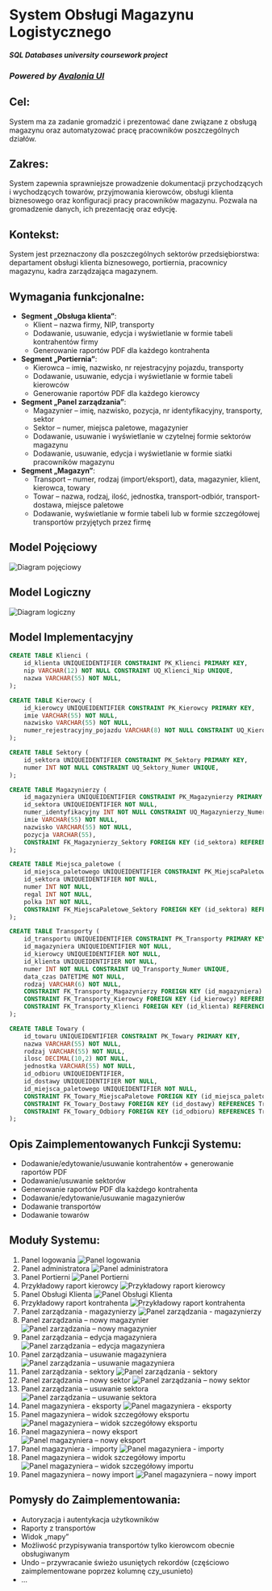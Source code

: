 # System Obsługi Magazynu Logistycznego

#### *SQL Databases university coursework project*
### *Powered by [Avalonia UI](https://github.com/AvaloniaUI/Avalonia)*

## Cel:
System ma za zadanie gromadzić i prezentować dane związane z obsługą magazynu oraz automatyzować pracę pracowników poszczególnych działów.

## Zakres:
System zapewnia sprawniejsze prowadzenie dokumentacji przychodzących i wychodzących towarów, przyjmowania kierowców, obsługi klienta biznesowego oraz konfiguracji pracy pracowników magazynu. Pozwala na gromadzenie danych, ich prezentację oraz edycję.

## Kontekst:
System jest przeznaczony dla poszczególnych sektorów przedsiębiorstwa: departament obsługi klienta biznesowego, portiernia, pracownicy magazynu, kadra zarządzająca magazynem.

## Wymagania funkcjonalne:
- **Segment „Obsługa klienta”**:
  - Klient – nazwa firmy, NIP, transporty
  - Dodawanie, usuwanie, edycja i wyświetlanie w formie tabeli kontrahentów firmy
  - Generowanie raportów PDF dla każdego kontrahenta
- **Segment „Portiernia”**:
  - Kierowca – imię, nazwisko, nr rejestracyjny pojazdu, transporty
  - Dodawanie, usuwanie, edycja i wyświetlanie w formie tabeli kierowców
  - Generowanie raportów PDF dla każdego kierowcy
- **Segment „Panel zarządzania”**:
  - Magazynier – imię, nazwisko, pozycja, nr identyfikacyjny, transporty, sektor
  - Sektor – numer, miejsca paletowe, magazynier
  - Dodawanie, usuwanie i wyświetlanie w czytelnej formie sektorów magazynu
  - Dodawanie, usuwanie, edycja i wyświetlanie w formie siatki pracowników magazynu
- **Segment „Magazyn”**:
  - Transport – numer, rodzaj (import/eksport), data, magazynier, klient, kierowca, towary
  - Towar – nazwa, rodzaj, ilość, jednostka, transport-odbiór, transport-dostawa, miejsce paletowe
  - Dodawanie, wyświetlanie w formie tabeli lub w formie szczegółowej transportów przyjętych przez firmę

## Model Pojęciowy

![Diagram pojęciowy](./docs/pojeciowy.png)

## Model Logiczny

![Diagram logiczny](./docs/logiczny.png)

## Model Implementacyjny

```sql
CREATE TABLE Klienci (
    id_klienta UNIQUEIDENTIFIER CONSTRAINT PK_Klienci PRIMARY KEY,
    nip VARCHAR(12) NOT NULL CONSTRAINT UQ_Klienci_Nip UNIQUE,
    nazwa VARCHAR(55) NOT NULL,
);

CREATE TABLE Kierowcy (
    id_kierowcy UNIQUEIDENTIFIER CONSTRAINT PK_Kierowcy PRIMARY KEY,
    imie VARCHAR(55) NOT NULL,
    nazwisko VARCHAR(55) NOT NULL,
    numer_rejestracyjny_pojazdu VARCHAR(8) NOT NULL CONSTRAINT UQ_Kierowcy_NumerRejestracyjny UNIQUE,
);

CREATE TABLE Sektory (
    id_sektora UNIQUEIDENTIFIER CONSTRAINT PK_Sektory PRIMARY KEY,
    numer INT NOT NULL CONSTRAINT UQ_Sektory_Numer UNIQUE,
);

CREATE TABLE Magazynierzy (
    id_magazyniera UNIQUEIDENTIFIER CONSTRAINT PK_Magazynierzy PRIMARY KEY,
    id_sektora UNIQUEIDENTIFIER NOT NULL,
    numer_identyfikacyjny INT NOT NULL CONSTRAINT UQ_Magazynierzy_NumerIdentyfikacyjny UNIQUE,
    imie VARCHAR(55) NOT NULL,
    nazwisko VARCHAR(55) NOT NULL,
    pozycja VARCHAR(55),
    CONSTRAINT FK_Magazynierzy_Sektory FOREIGN KEY (id_sektora) REFERENCES Sektory(id_sektora)
);

CREATE TABLE Miejsca_paletowe (
    id_miejsca_paletowego UNIQUEIDENTIFIER CONSTRAINT PK_MiejscaPaletowe PRIMARY KEY,
    id_sektora UNIQUEIDENTIFIER NOT NULL,
    numer INT NOT NULL,
    regal INT NOT NULL,
    polka INT NOT NULL,
    CONSTRAINT FK_MiejscaPaletowe_Sektory FOREIGN KEY (id_sektora) REFERENCES Sektory(id_sektora)
);

CREATE TABLE Transporty (
    id_transportu UNIQUEIDENTIFIER CONSTRAINT PK_Transporty PRIMARY KEY,
    id_magazyniera UNIQUEIDENTIFIER NOT NULL,
    id_kierowcy UNIQUEIDENTIFIER NOT NULL,
    id_klienta UNIQUEIDENTIFIER NOT NULL,
    numer INT NOT NULL CONSTRAINT UQ_Transporty_Numer UNIQUE,
    data_czas DATETIME NOT NULL,
    rodzaj VARCHAR(6) NOT NULL,
    CONSTRAINT FK_Transporty_Magazynierzy FOREIGN KEY (id_magazyniera) REFERENCES Magazynierzy(id_magazyniera),
    CONSTRAINT FK_Transporty_Kierowcy FOREIGN KEY (id_kierowcy) REFERENCES Kierowcy(id_kierowcy),
    CONSTRAINT FK_Transporty_Klienci FOREIGN KEY (id_klienta) REFERENCES Klienci(id_klienta)
);

CREATE TABLE Towary (
    id_towaru UNIQUEIDENTIFIER CONSTRAINT PK_Towary PRIMARY KEY,
    nazwa VARCHAR(55) NOT NULL,
    rodzaj VARCHAR(55) NOT NULL,
    ilosc DECIMAL(10,2) NOT NULL,
    jednostka VARCHAR(55) NOT NULL,
    id_odbioru UNIQUEIDENTIFIER,
    id_dostawy UNIQUEIDENTIFIER NOT NULL,
    id_miejsca_paletowego UNIQUEIDENTIFIER NOT NULL,
    CONSTRAINT FK_Towary_MiejscaPaletowe FOREIGN KEY (id_miejsca_paletowego) REFERENCES Miejsca_paletowe(id_miejsca_paletowego),
    CONSTRAINT FK_Towary_Dostawy FOREIGN KEY (id_dostawy) REFERENCES Transporty(id_transportu),
    CONSTRAINT FK_Towary_Odbiory FOREIGN KEY (id_odbioru) REFERENCES Transporty(id_transportu)
);
```

## Opis Zaimplementowanych Funkcji Systemu:
  - Dodawanie/edytowanie/usuwanie kontrahentów + generowanie raportów PDF
  - Dodawanie/usuwanie sektorów
  - Generowanie raportów PDF dla każdego kontrahenta
  - Dodawanie/edytowanie/usuwanie magazynierów
  - Dodawanie transportów
  - Dodawanie towarów

## Moduły Systemu:
  1. Panel logowania
  ![Panel logowania](./docs/1.png)
  2. Panel administratora
  ![Panel administratora](./docs/2.png)
  3. Panel Portierni
  ![Panel Portierni](./docs/3.png)
  4. Przykładowy raport kierowcy
  ![Przykładowy raport kierowcy](./docs/4.png)
  5. Panel Obsługi Klienta
  ![Panel Obsługi Klienta](./docs/5.png)
  6. Przykładowy raport kontrahenta
  ![Przykładowy raport kontrahenta](./docs/6.png)
  7. Panel zarządzania - magazynierzy
  ![Panel zarządzania - magazynierzy](./docs/7.png)
  8. Panel zarządzania – nowy magazynier
  ![Panel zarządzania – nowy magazynier](./docs/8.png)
  9. Panel zarządzania – edycja magazyniera
  ![Panel zarządzania – edycja magazyniera](./docs/9.png)
  10. Panel zarządzania – usuwanie magazyniera
  ![Panel zarządzania – usuwanie magazyniera](./docs/10.png)
  11. Panel zarządzania - sektory
  ![Panel zarządzania - sektory](./docs/11.png)
  12. Panel zarządzania – nowy sektor
  ![Panel zarządzania – nowy sektor](./docs/12.png)
  13. Panel zarządzania – usuwanie sektora
  ![Panel zarządzania – usuwanie sektora](./docs/13.png)
  14. Panel magazyniera - eksporty 
  ![Panel magazyniera - eksporty](./docs/14.png)
  15. Panel magazyniera – widok szczegółowy eksportu 
  ![Panel magazyniera – widok szczegółowy eksportu](./docs/15.png)
  16. Panel magazyniera – nowy eksport
  ![Panel magazyniera – nowy eksport](./docs/16.png)
  17. Panel magazyniera - importy
  ![Panel magazyniera - importy](./docs/17.png)
  18. Panel magazyniera – widok szczegółowy importu
  ![Panel magazyniera – widok szczegółowy importu](./docs/18.png)
  19. Panel magazyniera – nowy import
  ![Panel magazyniera – nowy import](./docs/19.png)

## Pomysły do Zaimplementowania:
  - Autoryzacja i autentykacja użytkowników
  - Raporty z transportów
  - Widok „mapy”
  - Możliwość przypisywania transportów tylko kierowcom obecnie obsługiwanym
  - Undo – przywracanie świeżo usuniętych rekordów (częściowo zaimplementowane poprzez kolumnę czy_usunieto)
  - ...